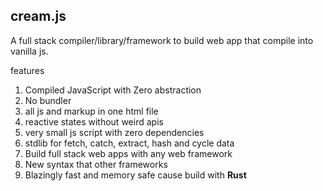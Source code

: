 ## cream.js
A full stack compiler/library/framework to build web app that compile into vanilla js.

features
1. Compiled JavaScript with Zero abstraction
2. No bundler
3. all js and markup in one html file
4. reactive states without weird apis
5. very small js script with zero dependencies
6. stdlib for fetch, catch, extract, hash and cycle data
7. Build full stack web apps with any web framework
8. New syntax that other frameworks
9. Blazingly fast and memory safe cause build with **Rust**
